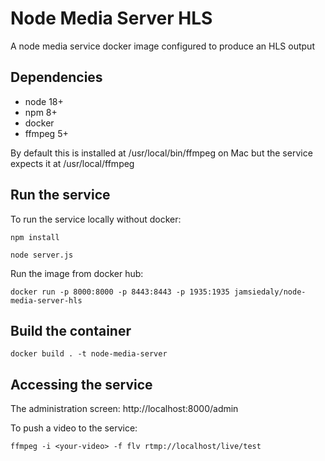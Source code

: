 # Node Media Server HLS

A node media service docker image configured to produce an HLS output

## Dependencies

* node 18+
* npm 8+
* docker
* ffmpeg 5+

By default this is installed at /usr/local/bin/ffmpeg on Mac but the service expects it at /usr/local/ffmpeg

## Run the service

To run the service locally without docker:
```
npm install

node server.js
```

Run the image from docker hub:
```
docker run -p 8000:8000 -p 8443:8443 -p 1935:1935 jamsiedaly/node-media-server-hls
```

## Build the container
```
docker build . -t node-media-server
```

## Accessing the service

The administration screen: http://localhost:8000/admin

To push a video to the service:
```
ffmpeg -i <your-video> -f flv rtmp://localhost/live/test
```
